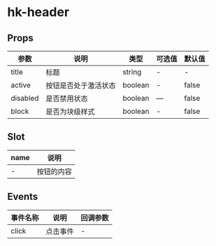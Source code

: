 # hk-header

## Props

| 参数 | 说明 | 类型 | 可选值 | 默认值 |
|--- | --- | --- | --- | --- |
| title | 标题 | string | - | - |
| active | 按钮是否处于激活状态 | boolean | - | false |
| disabled | 是否禁用状态 |	boolean |	—	| false |
| block | 是否为块级样式 | boolean | - | false |

## Slot
| name | 说明|
| --- | --- |
| - | 按钮的内容 |

## Events
| 事件名称 | 说明 |	回调参数 |
|--- | --- | --- |
| click | 点击事件 | - |
